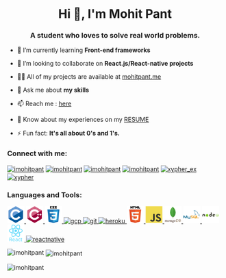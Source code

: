 <h1 align="center">Hi 👋, I'm Mohit Pant</h1>
<h3 align="center">A student who loves to solve real world problems.</h3>

<!-- <p align="left"> <img src="https://komarev.com/ghpvc/?username=imohitpant&label=Profile%20views&color=0e75b6&style=flat" alt="imohitpant" /> </p> -->

- 🌱 I’m currently learning **Front-end frameworks**

- 👯 I’m looking to collaborate on **React.js/React-native projects**

- 👨‍💻 All of my projects are available at [mohitpant.me](https://mohitpant.me)

- 💬 Ask me about **my skills**

- 📫 Reach me : [here](https://www.linkedin.com/in/imohitpant)

- 📄 Know about my experiences on my [RESUME](https://docs.google.com/document/d/17JR1d763c10ilr1K5W65IFW51hM77wNihVLquiVZ8Co/edit?usp=sharing)

- ⚡ Fun fact: **It's all about 0's and 1's.**

<h3 align="left">Connect with me:</h3>
<p align="left">
<a href="https://dev.to/imohitpant" target="blank"><img align="center" src="https://cdn.jsdelivr.net/npm/simple-icons@3.0.1/icons/dev-dot-to.svg" alt="imohitpant" height="30" width="40" /></a>
<a href="https://twitter.com/imohitpant" target="blank"><img align="center" src="https://raw.githubusercontent.com/rahuldkjain/github-profile-readme-generator/master/src/images/icons/Social/twitter.svg" alt="imohitpant" height="30" width="40" /></a>
<a href="https://linkedin.com/in/imohitpant" target="blank"><img align="center" src="https://raw.githubusercontent.com/rahuldkjain/github-profile-readme-generator/master/src/images/icons/Social/linked-in-alt.svg" alt="imohitpant" height="30" width="40" /></a>
<a href="https://instagram.com/imohitpant" target="blank"><img align="center" src="https://raw.githubusercontent.com/rahuldkjain/github-profile-readme-generator/master/src/images/icons/Social/instagram.svg" alt="imohitpant" height="30" width="40" /></a>
<a href="https://www.codechef.com/users/xypher_ex" target="blank"><img align="center" src="https://cdn.jsdelivr.net/npm/simple-icons@3.1.0/icons/codechef.svg" alt="xypher_ex" height="30" width="40" /></a>
<a href="https://auth.geeksforgeeks.org/user/xypher" target="blank"><img align="center" src="https://raw.githubusercontent.com/rahuldkjain/github-profile-readme-generator/master/src/images/icons/Social/geeks-for-geeks.svg" alt="xypher" height="30" width="40" /></a>
</p>

<h3 align="left">Languages and Tools:</h3>
<p align="left">  <a href="https://www.cprogramming.com/" target="_blank"> <img src="https://raw.githubusercontent.com/devicons/devicon/master/icons/c/c-original.svg" alt="c" width="40" height="40"/> </a> <a href="https://www.w3schools.com/cpp/" target="_blank"> <img src="https://raw.githubusercontent.com/devicons/devicon/master/icons/cplusplus/cplusplus-original.svg" alt="cplusplus" width="40" height="40"/> </a> <a href="https://www.w3schools.com/css/" target="_blank"> <img src="https://raw.githubusercontent.com/devicons/devicon/master/icons/css3/css3-original-wordmark.svg" alt="css3" width="40" height="40"/> </a> <a href="https://cloud.google.com" target="_blank"> <img src="https://www.vectorlogo.zone/logos/google_cloud/google_cloud-icon.svg" alt="gcp" width="40" height="40"/> </a> <a href="https://git-scm.com/" target="_blank"> <img src="https://www.vectorlogo.zone/logos/git-scm/git-scm-icon.svg" alt="git" width="40" height="40"/> </a> <a href="https://heroku.com" target="_blank"> <img src="https://www.vectorlogo.zone/logos/heroku/heroku-icon.svg" alt="heroku" width="40" height="40"/> </a> <a href="https://www.w3.org/html/" target="_blank"> <img src="https://raw.githubusercontent.com/devicons/devicon/master/icons/html5/html5-original-wordmark.svg" alt="html5" width="40" height="40"/> </a> <a href="https://developer.mozilla.org/en-US/docs/Web/JavaScript" target="_blank"> <img src="https://raw.githubusercontent.com/devicons/devicon/master/icons/javascript/javascript-original.svg" alt="javascript" width="40" height="40"/> </a> <a href="https://www.mongodb.com/" target="_blank"> <img src="https://raw.githubusercontent.com/devicons/devicon/master/icons/mongodb/mongodb-original-wordmark.svg" alt="mongodb" width="40" height="40"/> </a> <a href="https://www.mysql.com/" target="_blank"> <img src="https://raw.githubusercontent.com/devicons/devicon/master/icons/mysql/mysql-original-wordmark.svg" alt="mysql" width="40" height="40"/> </a> <a href="https://nodejs.org" target="_blank"> <img src="https://raw.githubusercontent.com/devicons/devicon/master/icons/nodejs/nodejs-original-wordmark.svg" alt="nodejs" width="40" height="40"/> </a> <a href="https://reactjs.org/" target="_blank"> <img src="https://raw.githubusercontent.com/devicons/devicon/master/icons/react/react-original-wordmark.svg" alt="react" width="40" height="40"/> </a> <a href="https://reactnative.dev/" target="_blank"> <img src="https://reactnative.dev/img/header_logo.svg" alt="reactnative" width="40" height="40"/> </a> </p>


<p><img align="left" src="https://github-readme-stats.vercel.app/api/top-langs?username=imohitpant&show_icons=true&locale=en&layout=compact" alt="imohitpant" /></p>

<p>&nbsp;<img align="center" src="https://github-readme-stats.vercel.app/api?username=imohitpant&show_icons=true&locale=en" alt="imohitpant" /></p>

<p><img align="center" src="https://github-readme-streak-stats.herokuapp.com/?user=imohitpant&" alt="imohitpant" /></p>
